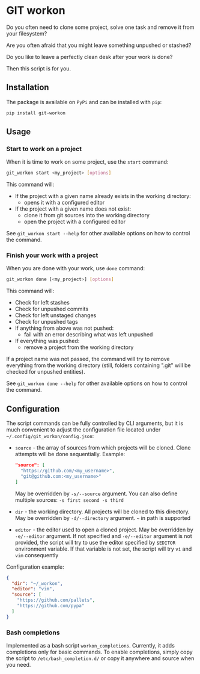 # GIT workon

Do you often need to clone some project, solve one task and remove it from your filesystem?

Are you often afraid that you might leave something unpushed or stashed?

Do you like to leave a perfectly clean desk after your work is done?

Then this script is for you.

## Installation

The package is available on `PyPi` and can be installed with `pip`:

```bash
pip install git-workon
```

## Usage

### Start to work on a project

When it is time to work on some project, use the `start` command:

```bash
git_workon start <my_project> [options]
```

This command will:

* If the project with a given name already exists in the working directory:
  * opens it with a configured editor
* If the project with a given name does not exist:
  * clone it from git sources into the working directory
  * open the project with a configured editor

See `git_workon start --help` for other available options on how to control the command.

### Finish your work with a project

When you are done with your work, use `done` command:

```bash
git_workon done [<my_project>] [options]
```

This command will:

* Check for left stashes
* Check for unpushed commits
* Check for left unstaged changes
* Check for unpushed tags
* If anything from above was not pushed:
  * fail with an error describing what was left unpushed
* If everything was pushed:
  * remove a project from the working directory

If a project name was not passed, the command will try to remove everything from the working directory (still,
folders containing ".git" will be checked for unpushed entities).

See `git_workon done --help` for other available options on how to control the command.

## Configuration

The script commands can be fully controlled by CLI arguments, but it is much convenient to adjust the configuration
file located under `~/.config/git_workon/config.json`:

* `source` - the array of sources from which projects will be cloned. Clone attempts will be done sequentially.
  Example:

  ```json
  "source": [
    "https://github.com/<my_username>",
    "git@github.com:<my_username>"
  ]
  ```

  May be overridden by `-s/--source` argument. You can also define multiple sources: `-s first second -s third`
* `dir` - the working directory. All projects will be cloned to this directory. May be overridden by `-d/--directory`
  argument. `~` in path is supported
* `editor` - the editor used to open a cloned project. May be overridden by `-e/--editor` argument. If not
  specified and `-e/--editor` argument is not provided, the script will try to use the editor specified by `$EDITOR`
  environment variable. If that variable is not set, the script will try `vi` and `vim` consequently

Configuration example:

```json
{
  "dir": "~/_workon",
  "editor": "vim",
  "source": [
    "https://github.com/pallets",
    "https://github.com/pypa"
  ]
}
```

### Bash completions

Implemented as a bash script `workon_completions`. Currently, it adds completions only for basic commands.
To enable completions, simply copy the script to `/etc/bash_completion.d/` or copy it anywhere and source when you
need.

